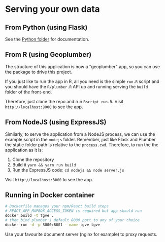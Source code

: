 # Serving your own data

## From Python (using Flask)

See the [Python folder](../Python/) for documentation.

## From R (using Geoplumber)
The structure of this application is now a "geoplumber" app, so you can use the package to drive this project.

If you just like to run the app in R, all you need is the simple `run.R` script and you should have the `R/plumber.R` API up and running serving the `build` folder of the front-end.

Therefore, just clone the repo and run `Rscript run.R`.
Visit `http://localhost:8000` to see the app.

## From NodeJS (using ExpressJS)

Similarly, to serve the application from a NodeJS process, we can use the example script in the `nodejs` folder. Remember, just like Flask and Plumber the static folder path is relative to the `process.cwd`. Therefore, to run the the application as it is:

1. Clone the repository
2. Build it `yarn && yarn run build`
3. Run the ExpressJS code: `cd nodejs && node server.js`

Visit `http://localhost:3000` to see the app.

## Running in Docker container

``` sh
# Dockerfile manages your npm/React build steps
# REACT_APP_MAPBOX_ACCESS_TOKEN is required but app should run
docker build -t tgve .
# then bind plumber's default 8000 port to any of your choice
docker run -d -p 8000:8001 --name tgve tgve
```

Use your favourite document server (nginx for example) to proxy requests.

